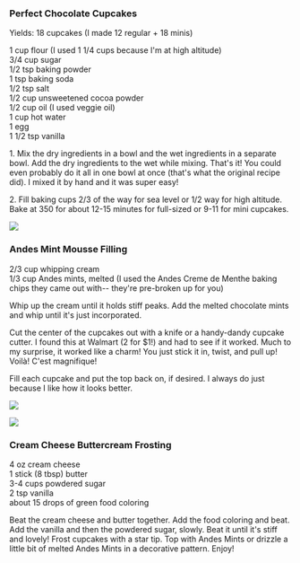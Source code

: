 
### Perfect Chocolate Cupcakes  
Yields: 18 cupcakes (I made 12 regular + 18 minis)  
  
1 cup flour (I used 1 1/4 cups because I'm at high altitude)  
3/4 cup sugar  
1/2 tsp baking powder  
1 tsp baking soda  
1/2 tsp salt  
1/2 cup unsweetened cocoa powder  
1/2 cup oil (I used veggie oil)  
1 cup hot water  
1 egg  
1 1/2 tsp vanilla  
  
1\. Mix the dry ingredients in a bowl and the wet ingredients in a separate bowl. Add the dry ingredients to the wet while mixing. That's it! You could even probably do it all in one bowl at once (that's what the original recipe did). I mixed it by hand and it was super easy!  
  
2\. Fill baking cups 2/3 of the way for sea level or 1/2 way for high altitude. Bake at 350 for about 12-15 minutes for full-sized or 9-11 for mini cupcakes.  
    
[![](http://4.bp.blogspot.com/-77KPetnKDo0/UUTYazm-cBI/AAAAAAAABbM/s6LbT9xzF3I/s640/P1019204.JPG)](http://4.bp.blogspot.com/-77KPetnKDo0/UUTYazm-cBI/AAAAAAAABbM/s6LbT9xzF3I/s1600/P1019204.JPG)  
    
### Andes Mint Mousse Filling  
2/3 cup whipping cream  
1/3 cup Andes mints, melted (I used the Andes Creme de Menthe baking chips they came out with-- they're pre-broken up for you)  
  
Whip up the cream until it holds stiff peaks. Add the melted chocolate mints and whip until it's just incorporated.  
  
Cut the center of the cupcakes out with a knife or a handy-dandy cupcake cutter. I found this at Walmart (2 for $1!) and had to see if it worked. Much to my surprise, it worked like a charm! You just stick it in, twist, and pull up! Voilà! C'est magnifique!  
  
Fill each cupcake and put the top back on, if desired. I always do just because I like how it looks better.  
    
[![](http://3.bp.blogspot.com/-C8cp1sl2Y7E/UUTYapAMELI/AAAAAAAABbI/38EJt1L3TkU/s640/P1019205.JPG)](http://3.bp.blogspot.com/-C8cp1sl2Y7E/UUTYapAMELI/AAAAAAAABbI/38EJt1L3TkU/s1600/P1019205.JPG)  
    
[![](http://1.bp.blogspot.com/-04eKnOeW1-4/UUTYUYzRSYI/AAAAAAAABa4/7hndS3CMcdM/s640/magic+cupcake+thing.JPG)](http://1.bp.blogspot.com/-04eKnOeW1-4/UUTYUYzRSYI/AAAAAAAABa4/7hndS3CMcdM/s1600/magic+cupcake+thing.JPG)  
    
### Cream Cheese Buttercream Frosting  
4 oz cream cheese  
1 stick (8 tbsp) butter  
3-4 cups powdered sugar  
2 tsp vanilla  
about 15 drops of green food coloring  
  
Beat the cream cheese and butter together. Add the food coloring and beat. Add the vanilla and then the powdered sugar, slowly. Beat it until it's stiff and lovely! Frost cupcakes with a star tip. Top with Andes Mints or drizzle a little bit of melted Andes Mints in a decorative pattern. Enjoy!  
    